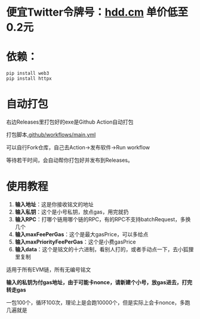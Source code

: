 # 便宜Twitter令牌号：[hdd.cm](https://hdd.cm/)  单价低至0.2元

# 依赖：
```
pip install web3
pip install httpx
```


# 自动打包
右边Releases里打包好的exe是Github Action自动打包

打包脚本[.github/workflows/main.yml](.github/workflows/main.yml)

可以自行Fork仓库，自己去Action→发布软件→Run workflow

等待若干时间，会自动帮你打包好并发布到Releases。


# 使用教程

1. **输入地址**：这是你接收铭文的地址
2. **输入私钥**：这个是小号私钥，放点gas，用完就扔
3. **输入RPC**：打哪个链用哪个链的RPC，有的RPC不支持batchRequest，多换几个
4. **输入maxFeePerGas**：这个是最大gasPrice，可以多给点
5. **输入maxPriorityFeePerGas**：这个是小费gasPrice
6. **输入data**：这个是铭文的十六进制，看别人打的，或者手动点一下，去小狐狸里复制


适用于所有EVM链，所有无编号铭文


**输入的私钥为付gas地址，由于可能卡nonce，请新建个小号，放gas进去，打完转走gas**


一包100个，循环100次，理论上是会跑10000个，但是实际上会卡nonce，多跑几遍就是
